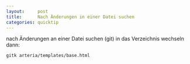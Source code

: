 ```yaml
---
layout:     post
title:      Nach Änderungen in einer Datei suchen
categories: quicktip
---
```


nach Änderungen an einer Datei suchen (git) in das Verzeichnis wechseln dann:

~~~ bash
gitk arteria/templates/base.html
~~~
